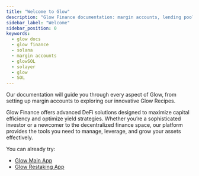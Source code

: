 ```yaml
---
title: "Welcome to Glow"
description: "Glow Finance documentation: margin accounts, lending pools, glowSOL restaking, recipes, and key concepts on Solana."
sidebar_label: "Welcome"
sidebar_position: 0
keywords:
  - glow docs
  - glow finance
  - solana
  - margin accounts
  - glowSOL
  - solayer
  - glow
  - SOL
---
```


Our documentation will guide you through every aspect of Glow, from setting up margin accounts to exploring our innovative Glow Recipes.

Glow Finance offers advanced DeFi solutions designed to maximize capital efficiency and optimize yield strategies. Whether you’re a sophisticated investor or a newcomer to the decentralized finance space, our platform provides the tools you need to manage, leverage, and grow your assets effectively.

You can already try:

- [Glow Main App](https://app.glowfinance.xyz/)
- [Glow Restaking App](https://restake.glowfinance.xyz/)
